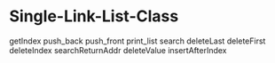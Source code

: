 # Single-Link-List-Class
getIndex
push_back
push_front
print_list
search
deleteLast
deleteFirst
deleteIndex
searchReturnAddr
deleteValue
insertAfterIndex

